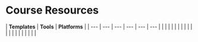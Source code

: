 # Course Resources

| **Templates** | **Tools** | **Platforms** |
| --- | --- | --- | --- | --- | --- |
|  |  |  |
|  |  |  |
|  |  |  |
|  |  |  |
|  |  |  |

